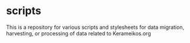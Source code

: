 # scripts
This is a repository for various scripts and stylesheets for data migration, harvesting, or processing of data related to Kerameikos.org
